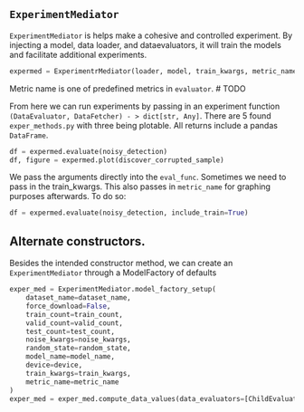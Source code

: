 
## `ExperimentMediator`
`ExperimentMediator` is helps make a cohesive and controlled experiment. By injecting a model, data loader, and dataevaluators, it will train the models and facilitate additional experiments.
```python
expermed = ExperimentrMediator(loader, model, train_kwargs, metric_name).compute_data_values(data_evaluators)
```
Metric name is one of predefined metrics in `evaluator`. # TODO


From here we can run experiments by passing in an experiment function `(DataEvaluator, DataFetcher) - > dict[str, Any]`. There are 5 found `exper_methods.py` with three being plotable. All returns include a pandas `DataFrame`.
```python
df = expermed.evaluate(noisy_detection)
df, figure = expermed.plot(discover_corrupted_sample)
```

We pass the arguments directly into the `eval_func`. Sometimes we need to pass in the train_kwargs. This also passes in `metric_name` for graphing purposes afterwards. To do so:
```python
df = expermed.evaluate(noisy_detection, include_train=True)
```

## Alternate constructors.
Besides the intended constructor method, we can create an `ExperimentMediator` through a ModelFactory of defaults
```python
exper_med = ExperimentMediator.model_factory_setup(
    dataset_name=dataset_name,
    force_download=False,
    train_count=train_count,
    valid_count=valid_count,
    test_count=test_count,
    noise_kwargs=noise_kwargs,
    random_state=random_state,
    model_name=model_name,
    device=device,
    train_kwargs=train_kwargs,
    metric_name=metric_name
)
exper_med = exper_med.compute_data_values(data_evaluators=[ChildEvaluator()])
```
